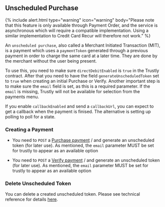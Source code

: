## Unscheduled Purchase

{% include alert.html type="warning" icon="warning" body="Please note that this feature is only available through Payment Order, and the service is asynchronous which will require a compatible implementation. Using a similar implementation to Credit Card Recur will therefore not work." %}

An `unscheduled purchase`, also called a Merchant Initiated Transaction (MIT),
is a payment which uses a `paymentToken` generated through a previous payment in
order to charge the same card at a later time. They are done by the merchant
without the user being present.

To use this, you need to make sure `directDebitEnabled` is `true` in the Trustly
contract. After that you need to have the field `generateUnscheduledToken` set
to `true` when creating an initial Purchase or Verify. Another important step is
to make sure the `email` field is set, as this is a required parameter. If the
`email` is missing, Trustly will not be available for selection from the
payments menu.

If you enable `callbackEnabled` and send a `callbackUrl`, you can expect to get
a callback when the payment is finised. The alternative is setting up polling to
poll for a state.

### Creating a Payment

*   You need to `POST` a [Purchase payment][trustly-paymentorder-create] / and
    generate an unscheduled token (for later use). As mentioned, the `email`
    parameter MUST be set for trustly to appear as an available option

*   You need to `POST` a [Verify payment][trustly-paymentorder-create] / and
    generate an unscheduled token (for later use). As mentioned, the `email`
    parameter MUST be set for trustly to appear as an available option

### Delete Unscheduled Token

You can delete a created unscheduled token. Please see technical reference for
details [here][trustly-remove-payment-token].

<!--lint disable final-definition -->

[trustly-remove-payment-token]: /payment-menu/features/technical-reference/delete-token
[trustly-paymentorder-create]: /payment-menu/payment-order

